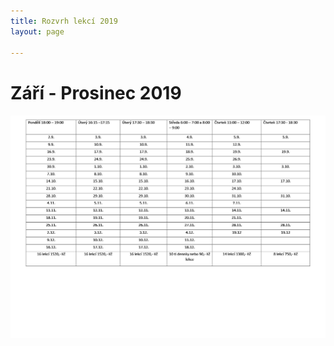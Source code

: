 ```yaml
---
title: Rozvrh lekcí 2019
layout: page

---
```

# Září - Prosinec 2019

###### ![](/uploads/Září-1.jpg)